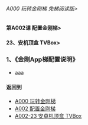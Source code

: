 ###### A000 玩转金刚梯 免梯阅读版>
#### 第A002课 配置金刚梯>
#### 23、安机顶盒 TVBox>

### 1、《金刚App梯配置说明》

- aaa

#### 返回到
- [A000 玩转金刚梯](https://github.com/a2zitpro/web/blob/master/LadderFree/main.md)
- [A002 配置金刚梯](https://github.com/a2zitpro/web/blob/master/LadderFree/LadderConfigure/LadderConfigure.md)
- [A002-23 安卓机顶盒 TVBox](https://github.com/a2zitpro/web/blob/master/LadderFree/LadderConfigure/Android/TVBox/TVBox.md)




